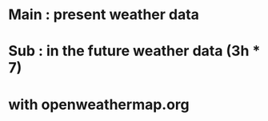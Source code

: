 # Main : present weather data
# Sub : in the future weather data (3h * 7)

# with openweathermap.org

